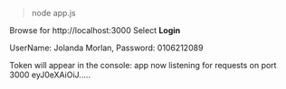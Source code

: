 >node app.js
>

Browse for http://localhost:3000
Select **Login**

UserName: Jolanda Morlan, Password: 0106212089

Token will appear in the console:
app now listening for requests on port 3000
eyJ0eXAiOiJ.....
